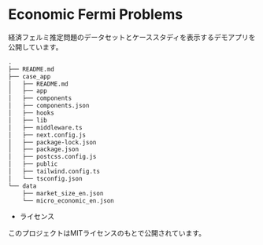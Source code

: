 # Economic Fermi Problems

経済フェルミ推定問題のデータセットとケーススタディを表示するデモアプリを公開しています。

```txt
.
├── README.md
├── case_app
│   ├── README.md
│   ├── app
│   ├── components
│   ├── components.json
│   ├── hooks
│   ├── lib
│   ├── middleware.ts
│   ├── next.config.js
│   ├── package-lock.json
│   ├── package.json
│   ├── postcss.config.js
│   ├── public
│   ├── tailwind.config.ts
│   └── tsconfig.json
└── data
    ├── market_size_en.json
    └── micro_economic_en.json
```

- ライセンス

このプロジェクトはMITライセンスのもとで公開されています。